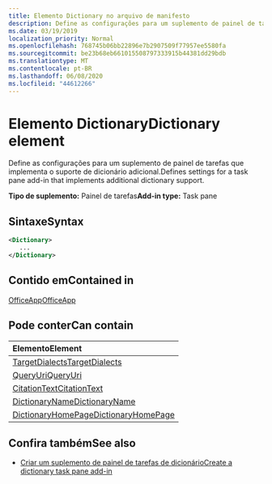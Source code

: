 ```yaml
---
title: Elemento Dictionary no arquivo de manifesto
description: Define as configurações para um suplemento de painel de tarefas que implementa o suporte de dicionário adicional.
ms.date: 03/19/2019
localization_priority: Normal
ms.openlocfilehash: 768745b06bb22896e7b2907509f77957ee5580fa
ms.sourcegitcommit: be23b68eb661015508797333915b44381dd29bdb
ms.translationtype: MT
ms.contentlocale: pt-BR
ms.lasthandoff: 06/08/2020
ms.locfileid: "44612266"
---
```

# <a name="dictionary-element"></a><span data-ttu-id="5c510-103">Elemento Dictionary</span><span class="sxs-lookup"><span data-stu-id="5c510-103">Dictionary element</span></span>

<span data-ttu-id="5c510-104">Define as configurações para um suplemento de painel de tarefas que implementa o suporte de dicionário adicional.</span><span class="sxs-lookup"><span data-stu-id="5c510-104">Defines settings for a task pane add-in that implements additional dictionary support.</span></span>

<span data-ttu-id="5c510-105">**Tipo de suplemento:** Painel de tarefas</span><span class="sxs-lookup"><span data-stu-id="5c510-105">**Add-in type:** Task pane</span></span>

## <a name="syntax"></a><span data-ttu-id="5c510-106">Sintaxe</span><span class="sxs-lookup"><span data-stu-id="5c510-106">Syntax</span></span>

```XML
<Dictionary>
   ...
</Dictionary>
```

## <a name="contained-in"></a><span data-ttu-id="5c510-107">Contido em</span><span class="sxs-lookup"><span data-stu-id="5c510-107">Contained in</span></span>

[<span data-ttu-id="5c510-108">OfficeApp</span><span class="sxs-lookup"><span data-stu-id="5c510-108">OfficeApp</span></span>](officeapp.md)

## <a name="can-contain"></a><span data-ttu-id="5c510-109">Pode conter</span><span class="sxs-lookup"><span data-stu-id="5c510-109">Can contain</span></span>

|<span data-ttu-id="5c510-110">**Elemento**</span><span class="sxs-lookup"><span data-stu-id="5c510-110">**Element**</span></span>|
|:-----|
|[<span data-ttu-id="5c510-111">TargetDialects</span><span class="sxs-lookup"><span data-stu-id="5c510-111">TargetDialects</span></span>](targetdialects.md)|
|[<span data-ttu-id="5c510-112">QueryUri</span><span class="sxs-lookup"><span data-stu-id="5c510-112">QueryUri</span></span>](queryuri.md)|
|[<span data-ttu-id="5c510-113">CitationText</span><span class="sxs-lookup"><span data-stu-id="5c510-113">CitationText</span></span>](citationtext.md)|
|[<span data-ttu-id="5c510-114">DictionaryName</span><span class="sxs-lookup"><span data-stu-id="5c510-114">DictionaryName</span></span>](dictionaryname.md)|
|[<span data-ttu-id="5c510-115">DictionaryHomePage</span><span class="sxs-lookup"><span data-stu-id="5c510-115">DictionaryHomePage</span></span>](dictionaryhomepage.md)|

## <a name="see-also"></a><span data-ttu-id="5c510-116">Confira também</span><span class="sxs-lookup"><span data-stu-id="5c510-116">See also</span></span>

- [<span data-ttu-id="5c510-117">Criar um suplemento de painel de tarefas de dicionário</span><span class="sxs-lookup"><span data-stu-id="5c510-117">Create a dictionary task pane add-in</span></span>](../../word/dictionary-task-pane-add-ins.md)
